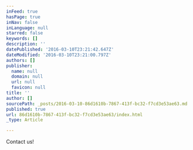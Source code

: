 ```yaml
---
inFeed: true
hasPage: true
inNav: false
inLanguage: null
starred: false
keywords: []
description: ''
datePublished: '2016-03-10T23:21:42.647Z'
dateModified: '2016-03-10T23:21:00.797Z'
authors: []
publisher:
  name: null
  domain: null
  url: null
  favicon: null
title: ''
author: []
sourcePath: _posts/2016-03-10-86d1610b-7867-413f-bc32-f7cd3e53ae63.md
published: true
url: 86d1610b-7867-413f-bc32-f7cd3e53ae63/index.html
_type: Article

---
```

Contact us!